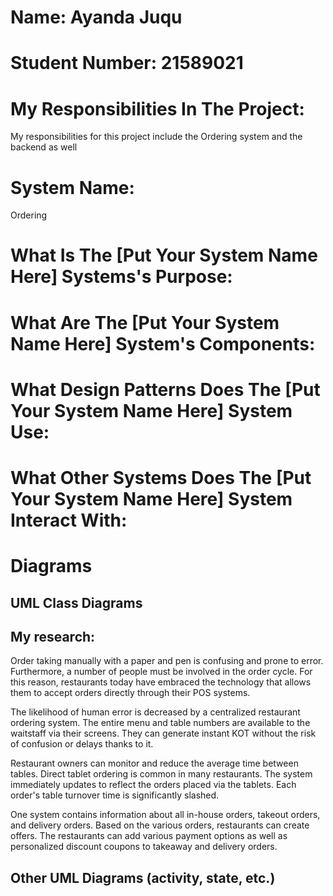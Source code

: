 # Name: Ayanda Juqu
# Student Number: 21589021

# My Responsibilities In The Project: 
My responsibilities for this project include the Ordering system and the backend as well
# System Name: 
Ordering
# What Is The [Put Your System Name Here] Systems's Purpose:

# What Are The [Put Your System Name Here] System's Components:

# What Design Patterns Does The [Put Your System Name Here] System Use:

# What Other Systems Does The [Put Your System Name Here] System Interact With:

# Diagrams

## UML Class Diagrams

## My research:
Order taking manually with a paper and pen is confusing and prone to error. Furthermore, a number of people must be involved in the order cycle. For this reason, restaurants today have embraced the technology that allows them to accept orders directly through their POS systems.

The likelihood of human error is decreased by a centralized restaurant ordering system. The entire menu and table numbers are available to the waitstaff via their screens. They can generate instant KOT without the risk of confusion or delays thanks to it.

Restaurant owners can monitor and reduce the average time between tables. Direct tablet ordering is common in many restaurants. The system immediately updates to reflect the orders placed via the tablets. Each order's table turnover time is significantly slashed.

One system contains information about all in-house orders, takeout orders, and delivery orders. Based on the various orders, restaurants can create offers. The restaurants can add various payment options as well as personalized discount coupons to takeaway and delivery orders.

## Other UML Diagrams (activity, state, etc.)
